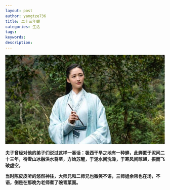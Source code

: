 ```yaml
---
layout: post
author: yangtze736
title: 二十三年蝉
categories: 生活
tags:
keywords:
description:
---
```


![1](/public/img/yulian.jpeg)

**夫子曾经对他的弟子们说过这样一番话：极西干旱之地有一种蝉，此蝉匿于泥间二十三年，待雪山冰融洪水将至，方始苏醒，于泥水间洗澡，于寒风间晾翅，振而飞破虚空。**

**当时陈皮皮听的悠然神往，大师兄和二师兄也微笑不语，三师姐余帘也在场，不语，倒是在那晚为老师煮了碗青菜面。**

